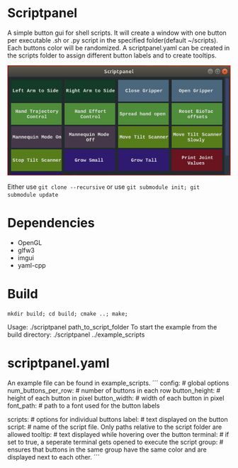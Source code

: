 # Scriptpanel
A simple button gui for shell scripts.
It will create a window with one button per executable .sh or .py script in the specified folder(default ~/scripts). Each buttons color will be randomized.
A scriptpanel.yaml can be created in the scripts folder to assign different button labels and to create tooltips.

![screenshot](window.png "screenshot")

Either use `git clone --recursive` or use `git submodule init; git submodule update`

# Dependencies
 - OpenGL
 - glfw3
 - imgui
 - yaml-cpp

# Build
```
mkdir build; cd build; cmake ..; make;
```
Usage: ./scriptpanel path_to_script_folder
To start the example from the build directory: ./scriptpanel ../example_scripts

# scriptpanel.yaml

An example file can be found in example_scripts.
´´´
config:                  # global options
    num_buttons_per_row: # number of buttons in each row
    button_height:       # height of each button in pixel
    button_width:        # width of each button in pixel
    font_path:           # path to a font used for the button labels
    
scripts:                 # options for individual buttons
    label:               # text displayed on the button
    script:              # name of the script file. Only paths relative to the script folder are allowed
    tooltip:             # text displayed while hovering over the button
    terminal:            # if set to true, a seperate terminal gets opened to execute the script
    group:               # ensures that buttons in the same group have the same color and are displayed next to each other.
´´´